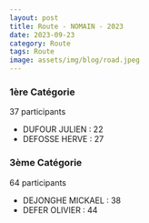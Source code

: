 ```yaml
---
layout: post
title: Route - NOMAIN - 2023
date: 2023-09-23
category: Route
tags: Route
image: assets/img/blog/road.jpeg
---
```


### 1ère Catégorie
37 participants
- DUFOUR JULIEN : 22
- DEFOSSE HERVE : 27

### 3ème Catégorie
64 participants
- DEJONGHE MICKAEL : 38
- DEFER OLIVIER : 44
